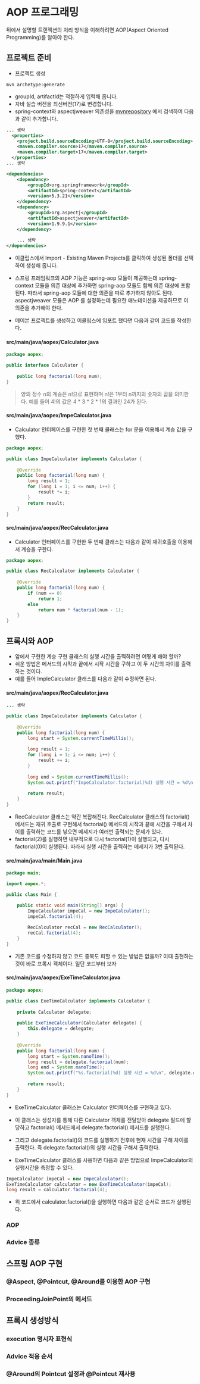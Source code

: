 # AOP 프로그래밍

뒤에서 설명할 트랜잭션의 처리 방식을 이해하려면 AOP(Aspect Oriented Programming)를 알아야 한다. 

## 프로젝트 준비

- 프로젝트 생성
```
mvn archetype:generate
```
- groupId, artifactId는 적절하게 입력해 줍니다. 
- 자바 실습 버전을 최신버전(17)로 변경합니다.
- spring-context와 aspectjweaver 의존성을 [mvnrepository](https://mvnrepository.com) 에서 검색하여 다음과 같이 추가합니다.

```xml
... 생략
  <properties>
    <project.build.sourceEncoding>UTF-8</project.build.sourceEncoding>
    <maven.compiler.source>17</maven.compiler.source>
    <maven.compiler.target>17</maven.compiler.target>
  </properties>
... 생략

<dependencies>
	<dependency>
		<groupId>org.springframework</groupId>
		<artifactId>spring-context</artifactId>
		<version>5.3.21</version>
	</dependency>
	<dependency>
    	<groupId>org.aspectj</groupId>
	    <artifactId>aspectjweaver</artifactId>
	    <version>1.9.9.1</version>
	</dependency>
	
	... 생략
</dependencies>

```
- 이클립스에서 Import - Existing Maven Projects를 클릭하여 생성된 폴더를 선택하여 생성해 줍니다.

- 스프링 프레임워크의 AOP 기능은 spring-aop 모듈이 제공하는데 spring-context 모듈을 의존 대상에 추가하면 spring-aop 모듈도 함께 의존 대상에 포함된다. 따라서 spring-aop  모듈에 대한 의존을 따로 추가하지 않아도 된다. aspectjweaver 모듈은 AOP 를 설정하는데 필요한 애노테이션을 제공하므로 이 의존을 추가해야 한다.
- 메이븐 프로젝트를 생성하고 이클립스에 임포트 했다면 다음과 같이 코드를 작성한다.

#### src/main/java/aopex/Calculator.java

```java
package aopex;

public interface Calculator {
	
	public long factorial(long num);
}
```

> 양의 정수 n의 계승은 n!으로 표현하며 n!은 1부터 n까지의 숫자의 곱을 의미한다. 예를 들어 4!의 값은 4 \* 3 \* 2 \* 1의 결과인 24가 된다.

#### src/main/java/aopex/ImpeCalculator.java
- Calculator 인터페이스를 구현한 첫 번째 클래스는 for 문을 이용해서 계승 값을 구했다.

```java
package aopex;

public class ImpeCalculator implements Calculator {
	
	@Override
	public long factorial(long num) {
		long result = 1;
		for (long i = 1; i <= num; i++) {
			result *= i;
		}
		return result;
	}
}
```

#### src/main/java/aopex/RecCalculator.java
- Calculator 인터페이스를 구현한 두 번째 클래스는 다음과 같이 재귀호출을 이용해서 계승을 구한다.

```java
package aopex;

public class RecCalculator implements Calculator {
	
	@Override
	public long factorial(long num) {
		if (num == 0)
			return 1;
		else 
			return num * factorial(num - 1);
	}
}
```

## 프록시와 AOP
- 앞에서 구현한 계승 구현 클래스의 실행 시간을 출력하려면 어떻게 해야 할까? 
- 쉬운 방법은 메서드의 시작과 끝에서 시작 시간을 구하고 이 두 시간의 차이를 출력하는 것이다.
- 예를 들어 ImpleCalculator 클래스를 다음과 같이 수정하면 된다.


#### src/main/java/aopex/RecCalculator.java
```java
... 생략

public class ImpeCalculator implements Calculator {
	
	@Override
	public long factorial(long num) {
		long start = System.currentTimeMillis();
		
		long result = 1;
		for (long i = 1; i <= num; i++) {
			result += i;
		}
		
		long end = System.currentTimeMillis();
		System.out.printf("ImpeCalculator.factorial(%d) 실행 시간 = %d\n", num, (end-start));
		
		return result;
	}
}
```

- RecCalculator 클래스는 약간 복잡해진다. RecCalculator 클래스의 factorial() 메서드는 재귀 호출로 구현해서 factorial() 메서드의 시작과 끝에 시간을 구해서 차이를 출력하는 코드를 넣으면 메세지가 여러번 출력되는 문제가 있다.
- factorial(2)를 실행하면 내부적으로  다시 factorial(1)이 실행되고, 다시 factorial(0)이 실행된다. 따라서 실행 시간을 출력하는 메세지가 3번 출력된다.

#### src/main/java/main/Main.java
```java
package main;

import aopex.*;

public class Main {

	public static void main(String[] args) {
		ImpeCalculator impeCal = new ImpeCalculator();
		impeCal.factorial(4);
		
		RecCalculator recCal = new RecCalculator();
		recCal.factorial(4);
	}
}
```
- 기존 코드를 수정하지 않고 코드 중복도 피할 수 있는 방법은 없을까? 이때 출현하는 것이 바로 프록시 객체이다. 일단 코드부터 보자

#### src/main/java/aopex/ExeTimeCalculator.java

```java
package aopex;

public class ExeTimeCalculator implements Calculator {
	
	private Calculator delegate;
	
	public ExeTimeCalculator(Calculator delegate) {
		this.delegate = delegate;
	}
	
	@Override
	public long factorial(long num) {
		long start = System.nanoTime();
		long result = delegate.factorial(num);
		long end = System.nanoTime();
		System.out.printf("%s.factorial(%d) 실행 시간 = %d\n", delegate.getClass().getSimpleName(), num, (end-start));
		
		return result;
	}
}
```
- ExeTimeCalculator 클래스는 Calculator 인터페이스를 구현하고 있다. 
- 이 클래스는 생성자를 통해 다른 Calculator 객체를 전달받아 delegate 필드에 할당하고 factorial() 메서드에서 delegate.factorial() 메서드를 실행한다. 
- 그리고 delegate.factorial()의 코드를 실행하기 전후에 현재 시간을 구해 차이를 출력한다. 즉 delegate.factorial()의 실행 시간을 구해서 출력한다.

- ExeTimeCalculator 클래스를 사용하면 다음과 같은 방법으로 ImpeCalculator의 실행시간을 측정할 수 있다.

```java
ImpeCalculator impeCal = new ImpeCalculator();
ExeTimeCalculator calculator = new ExeTimeCalculator(impeCal);
long result = calculator.factorial(4);
```

- 위 코드에서 calculator.factorial()을 실행하면 다음과 같은 순서로 코드가 실행된다.



### AOP

### Advice 종류

## 스프링 AOP 구현

### @Aspect, @Pointcut, @Around를 이용한  AOP 구현

### ProceedingJoinPoint의 메서드

## 프록시 생성방식

### execution 명시자 표현식

### Advice 적용 순서

### @Around의 Pointcut 설정과 @Pointcut 재사용


